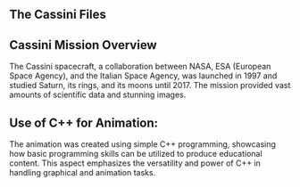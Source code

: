 ## The Cassini Files

## Cassini Mission Overview
The Cassini spacecraft, a collaboration between NASA, ESA (European Space Agency), and the Italian Space Agency, was launched in 1997 and studied Saturn, its rings, and its moons until 2017. The mission provided vast amounts of scientific data and stunning images.


## Use of C++ for Animation:

The animation was created using simple C++ programming, showcasing how basic programming skills can be utilized to produce educational content.
This aspect emphasizes the versatility and power of C++ in handling graphical and animation tasks.
